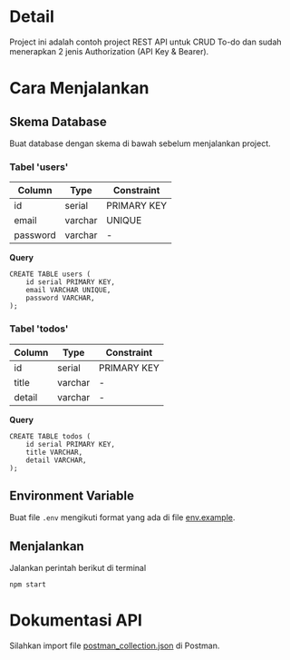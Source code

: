 # Detail

Project ini adalah contoh project REST API untuk CRUD To-do dan sudah menerapkan 2 jenis Authorization (API Key & Bearer).

# Cara Menjalankan

## Skema Database 
Buat database dengan skema di bawah sebelum menjalankan project.

### Tabel 'users'
| Column   |  Type   | Constraint  |
|----------|---------|-------------|
| id       | serial  | PRIMARY KEY |
| email    | varchar | UNIQUE      |
| password | varchar | -           |

**Query**
```
CREATE TABLE users (
	id serial PRIMARY KEY,
	email VARCHAR UNIQUE,
	password VARCHAR,
);
```

### Tabel 'todos'
| Column |  Type   | Constraint  |
|--------|---------|-------------|
| id     | serial  | PRIMARY KEY |
| title  | varchar | -           |
| detail | varchar | -           |

**Query**
```
CREATE TABLE todos (
	id serial PRIMARY KEY,
	title VARCHAR,
	detail VARCHAR,
);
```


## Environment Variable
Buat file `.env` mengikuti format yang ada di file [env.example](./.env.example).

## Menjalankan
Jalankan perintah berikut di terminal

```
npm start
```

# Dokumentasi API
Silahkan import file [postman_collection.json](./postman_collection.json) di Postman.